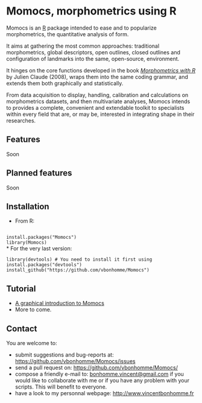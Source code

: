 Momocs, morphometrics using R
======

Momocs is an [R](http://cran.r-project.org/) package intended to ease and to popularize morphometrics, the quantitative analysis of form.

It aims at gathering the most common approaches: traditional morphometrics, global descriptors, open outlines, closed outlines and configuration of landmarks into the same, open-source, environment.

It hinges on the core functions developed in the book _[Morphometrics with R](http://www.springer.com/statistics/life+sciences,+medicine+%26+health/book/978-0-387-77789-4)_ by Julien Claude (2008), wraps them into the same coding grammar, and extends them both graphically and statistically.

From data acquisition to display, handling, calibration and calculations on morphometrics datasets, and then multivariate analyses, Momocs intends to provides a complete, convenient and extendable toolkit to specialists within every field that are, or may be, interested in integrating shape in their researches.

Features
--------
Soon

Planned features
--------
Soon

Installation
--------

* From R:<br />
<code>
install.packages("Momocs")
library(Momocs)
</code>
* For the very last version: <br />
<code>
library(devtools) # You need to install it first using install.packages("devtools")
install_github("https://github.com/vbonhomme/Momocs")
</code>

Tutorial
--------
* [A graphical introduction to Momocs](https://github.com/vbonhomme/Momocs-vignette/blob/master/a-graph-intro-Momocs.pdf)
* More to come.

Contact
--------

You are welcome to:

* submit suggestions and bug-reports at: https://github.com/vbonhomme/Momocs/issues
* send a pull request on: https://github.com/vbonhomme/Momocs/
* compose a friendly e-mail to: bonhomme.vincent@gmail.com if you would like to collaborate with me or if you have any problem with your scripts. This will benefit to everyone.
* have a look to my personnal webpage: http://www.vincentbonhomme.fr



